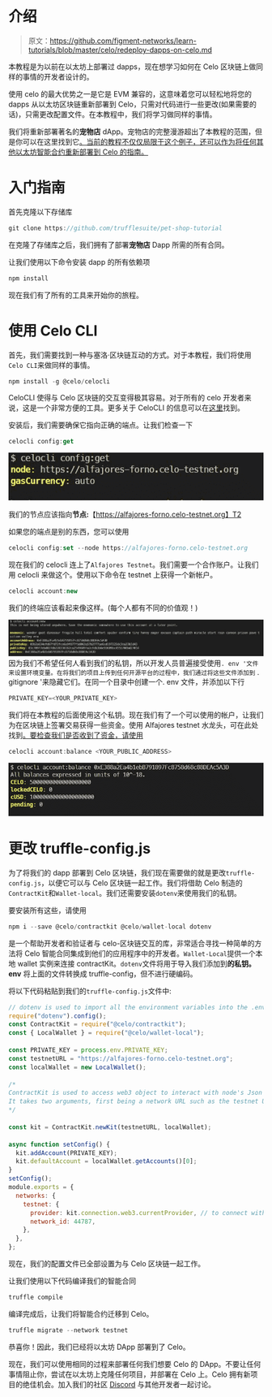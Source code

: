 # 介绍

> 原文：<https://github.com/figment-networks/learn-tutorials/blob/master/celo/redeploy-dapps-on-celo.md>

本教程是为以前在以太坊上部署过 dapps，现在想学习如何在 Celo 区块链上做同样的事情的开发者设计的。

使用 celo 的最大优势之一是它是 EVM 兼容的，这意味着您可以轻松地将您的 dapps 从以太坊区块链重新部署到 Celo，只需对代码进行一些更改(如果需要的话)，只需更改配置文件。在本教程中，我们将学习做同样的事情。

我们将重新部署著名的**宠物店** dApp。宠物店的完整漫游超出了本教程的范围，但是你可以在这里找到它[。当前的教程不仅仅局限于这个例子，还可以作为将任何其他以太坊智能合约重新部署到 Celo 的指南。](https://www.trufflesuite.com/tutorials/pet-shop)

# 入门指南

首先克隆以下存储库

```js
git clone https://github.com/trufflesuite/pet-shop-tutorial 
```

在克隆了存储库之后，我们拥有了部署**宠物店** Dapp 所需的所有合同。

让我们使用以下命令安装 dapp 的所有依赖项

```js
npm install 
```

现在我们有了所有的工具来开始你的旅程。

# 使用 Celo CLI

首先，我们需要找到一种与塞洛·区块链互动的方式。对于本教程，我们将使用`Celo CLI`来做同样的事情。

```js
npm install -g @celo/celocli 
```

CeloCLI 使得与 Celo 区块链的交互变得极其容易。对于所有的 celo 开发者来说，这是一个非常方便的工具。更多关于 CeloCLI 的信息可以在[这里](https://docs.celo.org/celo-owner-guide/quick-start)找到。

安装后，我们需要确保它指向正确的端点。让我们检查一下

```js
celocli config:get 
```

![](img/c477f56b146587972aee0fb62366909d.png)

我们的节点应该指向**节点:**【https://alfajores-forno.celo-testnet.org】T2

如果您的端点是别的东西，您可以使用

```js
celocli config:set --node https://alfajores-forno.celo-testnet.org 
```

现在我们的 celocli 连上了`Alfajores Testnet`。我们需要一个合作账户。让我们用 celocli 来做这个。使用以下命令在 testnet 上获得一个新帐户。

```js
celocli account:new 
```

我们的终端应该看起来像这样。(每个人都有不同的价值观！)

![](img/111115f90c271fe4dadcad6bb3a97e41.png) 因为我们不希望任何人看到我们的私钥，所以开发人员普遍接受使用`. env '文件来设置环境变量。在将我们的项目上传到任何开源平台的过程中，我们通过将这些文件添加到` . gitignore '来隐藏它们。在同一个目录中创建一个. env 文件，并添加以下行

```js
PRIVATE_KEY=<YOUR_PRIVATE_KEY> 
```

我们将在本教程的后面使用这个私钥。现在我们有了一个可以使用的帐户，让我们为在区块链上签署交易获得一些资金。使用 Alfajores testnet 水龙头，可在此处找到[。要检查我们是否收到了资金，请使用](https://celo.org/developers/faucet)

```js
celocli account:balance <YOUR_PUBLIC_ADDRESS> 
```

![](img/ce285fdba5f08fdf38f094ae7ad917a6.png)

# 更改 truffle-config.js

为了将我们的 dapp 部署到 Celo 区块链，我们现在需要做的就是更改`truffle-config.js`，以便它可以与 Celo 区块链一起工作。我们将借助 Celo 制造的`ContractKit`和`Wallet-local`。我们还需要安装`dotenv`来使用我们的私钥。

要安装所有这些，请使用

```js
npm i --save @celo/contractkit @celo/wallet-local dotenv 
```

是一个帮助开发者和验证者与 celo-区块链交互的库，非常适合寻找一种简单的方法将 Celo 智能合同集成到他们的应用程序中的开发者。`Wallet-Local`提供一个本地 wallet 实例来连接 contractKit。`dotenv`文件将用于导入我们添加到**的私钥。env** 将上面的文件转换成 truffle-config，但不进行硬编码。

将以下代码粘贴到我们的`truffle-config.js`文件中:

```js
// dotenv is used to import all the environment variables into the .env file
require("dotenv").config();
const ContractKit = require("@celo/contractkit");
const { LocalWallet } = require("@celo/wallet-local");

const PRIVATE_KEY = process.env.PRIVATE_KEY;
const testnetURL = "https://alfajores-forno.celo-testnet.org";
const localWallet = new LocalWallet();

/*
ContractKit is used to access web3 object to interact with node's Json RPC API.
It takes two arguments, first being a network URL such as the testnet URL and secondly, a wallet instance for signing transactions.
*/

const kit = ContractKit.newKit(testnetURL, localWallet);

async function setConfig() {
  kit.addAccount(PRIVATE_KEY);
  kit.defaultAccount = localWallet.getAccounts()[0];
}
setConfig();
module.exports = {
  networks: {
    testnet: {
      provider: kit.connection.web3.currentProvider, // to connect with Alfajores testnet
      network_id: 44787,
    },
  },
};
```

现在，我们的配置文件已全部设置为与 Celo 区块链一起工作。

让我们使用以下代码编译我们的智能合同

```js
truffle compile 
```

编译完成后，让我们将智能合约迁移到 Celo。

```js
truffle migrate --network testnet 
```

恭喜你！因此，我们已经将以太坊 DApp 部署到了 Celo。

现在，我们可以使用相同的过程来部署任何我们想要 Celo 的 DApp。不要让任何事情阻止你，尝试在以太坊上克隆任何项目，并部署在 Celo 上。Celo 拥有新项目的绝佳机会。加入我们的社区 [Discord](https://figment.io/devchat) 与其他开发者一起讨论。